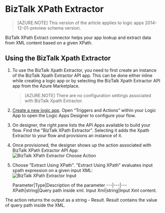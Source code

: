 <properties
   pageTitle="Using the BizTalk XPath Extractor in logic apps in Azure App Service | Microsoft Azure"
   description="BizTalk XPath Extractor"
   services="app-service\logic"
   documentationCenter=".net,nodejs,java"
   authors="rajram"
   manager="dwrede"
   editor=""/>

<tags
   ms.service="app-service-logic"
   ms.devlang="multiple"
   ms.topic="article"
   ms.tgt_pltfrm="na"
   ms.workload="integration"
   ms.date="02/18/2016"
   ms.author="rajram"/>

# BizTalk XPath Extractor

>[AZURE.NOTE] This version of the article applies to logic apps 2014-12-01-preview schema version.

BizTalk XPath Extract connector helps your app lookup and extract data from XML content based on a given XPath.

## Using the BizTalk Xpath Extractor
1. To use the BizTalk Xpath Extractor, you need to first create an instance of the BizTalk Xpath Extractor API app. This can be done either inline while creating a logic app or by selecting the BizTalk Xpath Extractor API app from the Azure Marketplace.

	>[AZURE.NOTE] There are no configuration settings associated with BizTalk Xpath Extractor.
2. [Create a new logic app]. Open “Triggers and Actions” within your Logic App to open the Logic Apps Designer to configure your flow.
3. On designer, the right pane lists the API Apps available to build your flow. Find the "BizTalk XPath Extractor". Selecting it adds the Xpath Extractor to your flow and provisions an instance of it.
4. Once provisioned, the designer shows up the action associated with BizTalk XPath Extractor API App:  
	![BizTalk XPath Extractor Choose Action][1]

5. Choose "Extract Using XPath". "Extract Using XPath" evaluates input xpath expression on a given input XML:  
	![BizTalk XPath Extractor Input][2]

	Parameter|Type|Description of the parameter
---|---|---
XPath|string|Query path inside xml.
Input Xml|string|Input Xml content.

The action returns the output as a string - Result. Result contains the value of query path inside the XML.

<!-- References -->
[1]: ./media/app-service-logic-xpath-extract/ChooseAction.PNG
[2]: ./media/app-service-logic-xpath-extract/ConfigureInput.PNG

<!-- Links -->
[Create a new Logic App]: app-service-logic-create-a-logic-app.md
